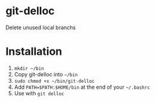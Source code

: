 # git-delloc
Delete unused local branchs
# Installation

1. `mkdir ~/bin`
2. Copy git-delloc into `~/bin`
3. `sudo chmod +x ~/bin/git-delloc`
4. Add `PATH=$PATH:$HOME/bin` at the end of your `~/.bashrc`
5. Use with `git delloc`
